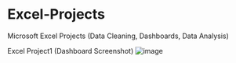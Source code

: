 # Excel-Projects
Microsoft Excel Projects (Data Cleaning, Dashboards, Data Analysis)

Excel Project1 (Dashboard Screenshot)
![image](https://github.com/user-attachments/assets/baad7a71-c976-4b84-ab34-41d0eeea1547)
